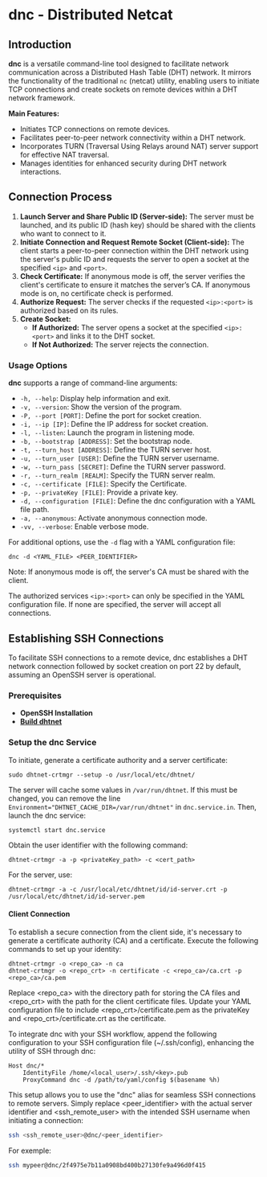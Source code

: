 # dnc - Distributed Netcat

## Introduction

**dnc** is a versatile command-line tool designed to facilitate network communication across a Distributed Hash Table (DHT) network. It mirrors the functionality of the traditional `nc` (netcat) utility, enabling users to initiate TCP connections and create sockets on remote devices within a DHT network framework.

**Main Features:**
- Initiates TCP connections on remote devices.
- Facilitates peer-to-peer network connectivity within a DHT network.
- Incorporates TURN (Traversal Using Relays around NAT) server support for effective NAT traversal.
- Manages identities for enhanced security during DHT network interactions.

## Connection Process

1. **Launch Server and Share Public ID (Server-side):** The server must be launched, and its public ID (hash key) should be shared with the clients who want to connect to it.
2. **Initiate Connection and Request Remote Socket (Client-side):** The client starts a peer-to-peer connection within the DHT network using the server's public ID and requests the server to open a socket at the specified `<ip>` and `<port>`.
3. **Check Certificate:** If anonymous mode is off, the server verifies the client's certificate to ensure it matches the server’s CA. If anonymous mode is on, no certificate check is performed.
4. **Authorize Request:** The server checks if the requested `<ip>:<port>` is authorized based on its rules.
5. **Create Socket:**
    - **If Authorized:** The server opens a socket at the specified `<ip>:<port>` and links it to the DHT socket.
    - **If Not Authorized:** The server rejects the connection.

### Usage Options

**dnc** supports a range of command-line arguments:

- `-h, --help`: Display help information and exit.
- `-v, --version`: Show the version of the program.
- `-P, --port [PORT]`: Define the port for socket creation.
- `-i, --ip [IP]`: Define the IP address for socket creation.
- `-l, --listen`: Launch the program in listening mode.
- `-b, --bootstrap [ADDRESS]`: Set the bootstrap node.
- `-t, --turn_host [ADDRESS]`: Define the TURN server host.
- `-u, --turn_user [USER]`: Define the TURN server username.
- `-w, --turn_pass [SECRET]`: Define the TURN server password.
- `-r, --turn_realm [REALM]`: Specify the TURN server realm.
- `-c, --certificate [FILE]`: Specify the Certificate.
- `-p, --privateKey [FILE]`: Provide a private key.
- `-d, --configuration [FILE]`: Define the dnc configuration with a YAML file path.
- `-a, --anonymous`: Activate anonymous connection mode.
- `-vv, --verbose`: Enable verbose mode.

For additional options, use the `-d` flag with a YAML configuration file:
```shell
dnc -d <YAML_FILE> <PEER_IDENTIFIER>
```
Note: If anonymous mode is off, the server's CA must be shared with the client.

The authorized services `<ip>:<port>` can only be specified in the YAML configuration file. If none are specified, the server will accept all connections.

## Establishing SSH Connections
To facilitate SSH connections to a remote device, dnc establishes a DHT network connection followed by socket creation on port 22 by default, assuming an OpenSSH server is operational.

### Prerequisites
- **OpenSSH Installation**
- **[Build dhtnet](../../BUILD.md)**

### Setup the dnc Service
To initiate, generate a certificate authority and a server certificate:

```shell
sudo dhtnet-crtmgr --setup -o /usr/local/etc/dhtnet/
```
The server will cache some values in `/var/run/dhtnet`. If this must be changed,
you can remove the line `Environment="DHTNET_CACHE_DIR=/var/run/dhtnet"` in `dnc.service.in`.
Then, launch the dnc service:
```shell
systemctl start dnc.service
```
Obtain the user identifier with the following command:
```shell
dhtnet-crtmgr -a -p <privateKey_path> -c <cert_path>
```
For the server, use:
```shell
dhtnet-crtmgr -a -c /usr/local/etc/dhtnet/id/id-server.crt -p /usr/local/etc/dhtnet/id/id-server.pem
```

#### Client Connection
To establish a secure connection from the client side, it's necessary to generate a certificate authority (CA) and a certificate. Execute the following commands to set up your identity:

```shell
dhtnet-crtmgr -o <repo_ca> -n ca
dhtnet-crtmgr -o <repo_crt> -n certificate -c <repo_ca>/ca.crt -p <repo_ca>/ca.pem
```
Replace <repo_ca> with the directory path for storing the CA files and <repo_crt> with the path for the client certificate files. Update your YAML configuration file to include <repo_crt>/certificate.pem as the privateKey and <repo_crt>/certificate.crt as the certificate.

To integrate dnc with your SSH workflow, append the following configuration to your SSH configuration file (~/.ssh/config), enhancing the utility of SSH through dnc:

```ssh
Host dnc/*
    IdentityFile /home/<local_user>/.ssh/<key>.pub
    ProxyCommand dnc -d /path/to/yaml/config $(basename %h)
```

This setup allows you to use the "dnc" alias for seamless SSH connections to remote servers. Simply replace <peer_identifier> with the actual server identifier and <ssh_remote_user> with the intended SSH username when initiating a connection:
```sh
ssh <ssh_remote_user>@dnc/<peer_identifier>
```
For exemple:
```sh
ssh mypeer@dnc/2f4975e7b11a0908bd400b27130fe9a496d0f415
```
